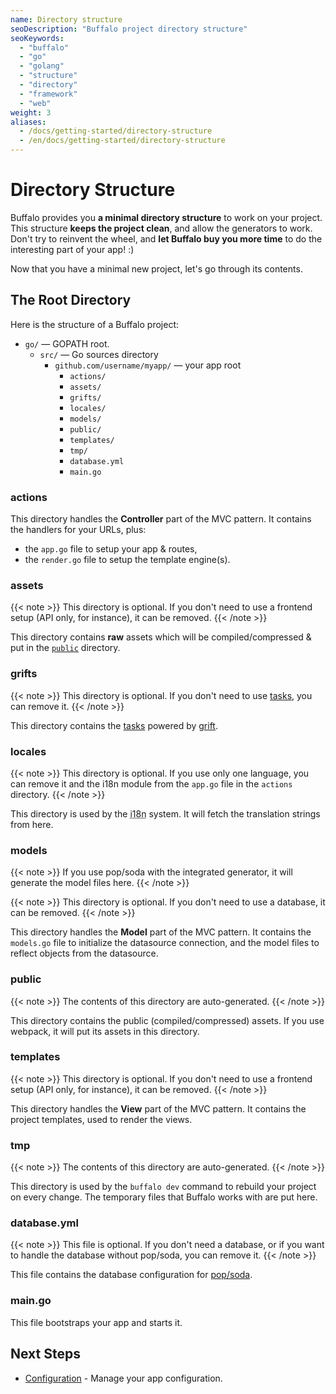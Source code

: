 ```yaml
---
name: Directory structure
seoDescription: "Buffalo project directory structure"
seoKeywords: 
  - "buffalo"
  - "go"
  - "golang"
  - "structure"
  - "directory"
  - "framework"
  - "web"
weight: 3
aliases:
  - /docs/getting-started/directory-structure
  - /en/docs/getting-started/directory-structure
---
```


# Directory Structure

Buffalo provides you **a minimal directory structure** to work on your project. This structure **keeps the project clean**, and allow the generators to work. Don't try to reinvent the wheel, and **let Buffalo buy you more time** to do the interesting part of your app! :)

Now that you have a minimal new project, let's go through its contents.

## The Root Directory

Here is the structure of a Buffalo project:


* `go/` &mdash; GOPATH root.
	* `src/` &mdash; Go sources directory
		* `github.com/username/myapp/` &mdash; your app root
			* `actions/`
			* `assets/`
			* `grifts/`
			* `locales/`
			* `models/`
			* `public/`
			* `templates/`
			* `tmp/`
			* `database.yml`
			* `main.go`

### actions

This directory handles the **Controller** part of the MVC pattern. It contains the handlers for your URLs, plus:

* the `app.go` file to setup your app & routes,
* the `render.go` file to setup the template engine(s).

### assets

{{< note >}}
This directory is optional. If you don't need to use a frontend setup (API only, for instance), it can be removed.
{{< /note >}}

This directory contains **raw** assets which will be compiled/compressed & put in the [`public`](#public) directory.

### grifts

{{< note >}}
This directory is optional. If you don't need to use [tasks](/documentation/guides/tasks), you can remove it.
{{< /note >}}

This directory contains the [tasks](/documentation/guides/tasks) powered by [grift](https://github.com/markbates/grift).

### locales

{{< note >}}
This directory is optional. If you use only one language, you can remove it and the i18n module from the `app.go` file in the `actions` directory.
{{< /note >}}

This directory is used by the <abbr title="internationalization">i18n</abbr> system. It will fetch the translation strings from here.

### models

{{< note >}}
If you use pop/soda with the integrated generator, it will generate the model files here.
{{< /note >}}

{{< note >}}
This directory is optional. If you don't need to use a database, it can be removed.
{{< /note >}}

This directory handles the **Model** part of the MVC pattern. It contains the `models.go` file to initialize the datasource connection, and the model files to reflect objects from the datasource.

### public

{{< note >}}
The contents of this directory are auto-generated.
{{< /note >}}

This directory contains the public (compiled/compressed) assets. If you use webpack, it will put its assets in this directory.

### templates

{{< note >}}
This directory is optional. If you don't need to use a frontend setup (API only, for instance), it can be removed.
{{< /note >}}

This directory handles the **View** part of the MVC pattern. It contains the project templates, used to render the views.

### tmp

{{< note >}}
The contents of this directory are auto-generated.
{{< /note >}}

This directory is used by the `buffalo dev` command to rebuild your project on every change. The temporary files that Buffalo works with are put here.

### database.yml

{{< note >}}
This file is optional. If you don't need a database, or if you want to handle the database without pop/soda, you can remove it.
{{< /note >}}

This file contains the database configuration for [pop/soda](https://github.com/gobuffalo/pop).

### main.go

This file bootstraps your app and starts it.

## Next Steps

* [Configuration](/documentation/getting_started/configuration) - Manage your app configuration.
